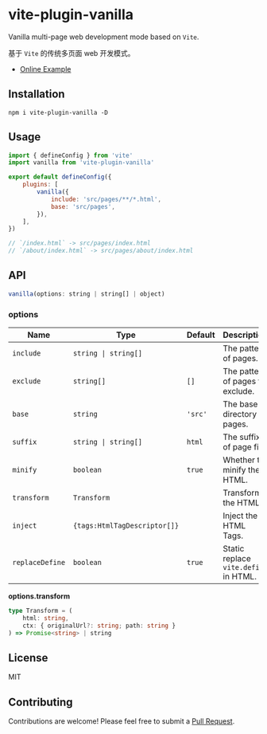 # vite-plugin-vanilla

Vanilla multi-page web development mode based on `Vite`.

基于 `Vite` 的传统多页面 web 开发模式。

- [Online Example](https://stackblitz.com/edit/vite-plugin-vanilla-example)

## Installation

```
npm i vite-plugin-vanilla -D
```

## Usage

```js
import { defineConfig } from 'vite'
import vanilla from 'vite-plugin-vanilla'

export default defineConfig({
	plugins: [
		vanilla({
			include: 'src/pages/**/*.html',
			base: 'src/pages',
		}),
	],
})

// `/index.html` -> src/pages/index.html
// `/about/index.html` -> src/pages/about/index.html
```

## API

```js
vanilla(options: string | string[] | object)
```

### options

| Name            | Type                         | Default | Description                           |
| --------------- | ---------------------------- | ------- | ------------------------------------- |
| `include`       | `string \| string[]`         |         | The pattern of pages.                 |
| `exclude`       | `string[]`                   | `[]`    | The pattern of pages to exclude.      |
| `base`          | `string`                     | `'src'` | The base directory of pages.          |
| `suffix`        | `string \| string[]`         | `html`  | The suffix of page file.              |
| `minify`        | `boolean`                    | `true`  | Whether to minify the HTML.           |
| `transform`     | `Transform`                  |         | Transform the HTML.                   |
| `inject`        | `{tags:HtmlTagDescriptor[]}` |         | Inject the HTML Tags.                 |
| `replaceDefine` | `boolean`                    | `true`  | Static replace `vite.define` in HTML. |

**options.transform**

```typescript
type Transform = (
	html: string,
	ctx: { originalUrl?: string; path: string }
) => Promise<string> | string
```

## License

MIT

## Contributing

Contributions are welcome! Please feel free to submit a [Pull Request](https://github.com/Marinerer/vite-plugins/pulls).
